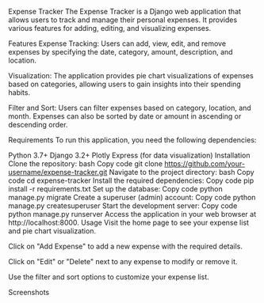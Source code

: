 Expense Tracker
The Expense Tracker is a Django web application that allows users to track and manage their personal expenses. It provides various features for adding, editing, and visualizing expenses.

Features
Expense Tracking: Users can add, view, edit, and remove expenses by specifying the date, category, amount, description, and location.

Visualization: The application provides pie chart visualizations of expenses based on categories, allowing users to gain insights into their spending habits.

Filter and Sort: Users can filter expenses based on category, location, and month. Expenses can also be sorted by date or amount in ascending or descending order.

Requirements
To run this application, you need the following dependencies:

Python 3.7+
Django 3.2+
Plotly Express (for data visualization)
Installation
Clone the repository:
bash
Copy code
git clone https://github.com/your-username/expense-tracker.git
Navigate to the project directory:
bash
Copy code
cd expense-tracker
Install the required dependencies:
Copy code
pip install -r requirements.txt
Set up the database:
Copy code
python manage.py migrate
Create a superuser (admin) account:
Copy code
python manage.py createsuperuser
Start the development server:
Copy code
python manage.py runserver
Access the application in your web browser at http://localhost:8000.
Usage
Visit the home page to see your expense list and pie chart visualization.

Click on "Add Expense" to add a new expense with the required details.

Click on "Edit" or "Delete" next to any expense to modify or remove it.

Use the filter and sort options to customize your expense list.

Screenshots
